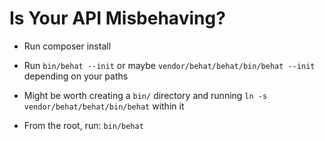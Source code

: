 # Is Your API Misbehaving?

*  Run composer install

*  Run `bin/behat --init` or maybe `vendor/behat/behat/bin/behat --init` depending on your paths

*  Might be worth creating a `bin/` directory and running `ln -s vendor/behat/behat/bin/behat` within it

*  From the root, run:  `bin/behat`

